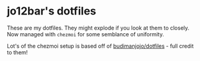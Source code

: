 # jo12bar's dotfiles

These are my dotfiles. They might explode if you look at them to closely. Now managed with `chezmoi` for some semblance of uniformity.

Lot's of the chezmoi setup is based off of [budimanjojo/dotfiles](https://github.com/budimanjojo/dotfiles) - full credit to them!
